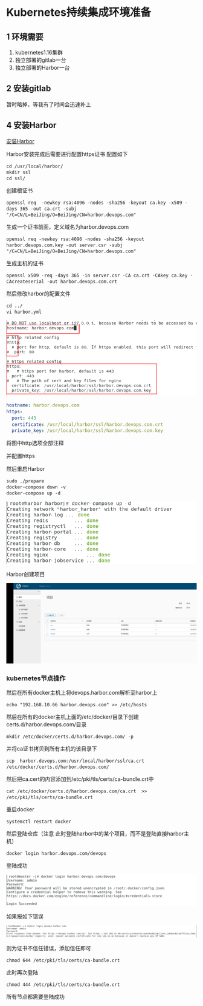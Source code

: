 # Kubernetes持续集成环境准备



## 1 环境需要

1. kubernetes1.16集群
2. 独立部署的gitlab一台
4. 独立部署的Harbor一台

## 2 安装gitlab

暂时略掉，等我有了时间会迅速补上

## 4 安装Harbor

[安装Harbor](https://github.com/mytting/docker/blob/master/harbor%E9%95%9C%E5%83%8F%E4%BB%93%E5%BA%93.md)

Harbor安装完成后需要进行配置https证书 配置如下

```shell
cd /usr/local/harbor/
mkdir ssl
cd ssl/
```

创建根证书

```shell
openssl req  -newkey rsa:4096 -nodes -sha256 -keyout ca.key -x509 -days 365 -out ca.crt -subj "/C=CN/L=BeiJing/O=BeiJing/CN=harbor.devops.com"
```

生成一个证书前面，定义域名为harbor.devops.com

```shell
openssl req -newkey rsa:4096 -nodes -sha256 -keyout harbor.devops.com.key -out server.csr -subj "/C=CN/L=BeiJing/O=BeiJing/CN=harbor.devops.com"
```

生成主机的证书

```shell
openssl x509 -req -days 365 -in server.csr -CA ca.crt -CAkey ca.key -CAcreateserial -out harbor.devops.com.crt
```

然后修改harbor的配置文件

```
cd ../
vi harbor.yml
```

![image-20191219090641619](image/A-1-配置环境/image-20191219090641619.png)

```yaml
hostname: harbor.devops.com
https:
  port: 443
  certificate: /usr/local/harbor/ssl/harbor.devops.com.crt
  private_key: /usr/local/harbor/ssl/harbor.devops.com.key
```

将图中http选项全部注释

并配置https

然后重启Harbor

```shell
sudo ./prepare
docker-compose down -v
docker-compose up -d
```

![image-20191218190840459](image/A-1-配置环境/image-20191218190840459.png)

Harbor创建项目

![](image/A-1-配置环境/harborcreateproject.gif)



### kubernetes节点操作

然后在所有docker主机上将devops.harbor.com解析至harbor上

```shell
echo "192.168.10.66 harbor.devops.com" >> /etc/hosts
```

然后在所有的docker主机上面的/etc/docker/目录下创建certs.d/harbor.devops.com/目录

```shell
mkdir /etc/docker/certs.d/harbor.devops.com/ -p
```

并将ca证书拷贝到所有主机的该目录下

```shell
scp  harbor.devops.com:/usr/local/harbor/ssl/ca.crt /etc/docker/certs.d/harbor.devops.com/
```

然后把ca.cert的内容添加到/etc/pki/tls/certs/ca-bundle.crt中

```shell
cat /etc/docker/certs.d/harbor.devops.com/ca.crt  >> /etc/pki/tls/certs/ca-bundle.crt
```

重启docker

```shell
systemctl restart docker
```

然后登陆仓库（注意  此时登陆harbor中的某个项目，而不是登陆直接harbor主机）

```shell
docker login harbor.devops.com/devops
```

登陆成功

![image-20191219091544914](image/A-1-配置环境/image-20191219091544914.png)

如果报如下错误

![image-20191218191918539](image/A-1-配置环境/image-20191218191918539.png)

则为证书不信任错误，添加信任即可

```shell
chmod 644 /etc/pki/tls/certs/ca-bundle.crt
```

此时再次登陆

```shell
chmod 444 /etc/pki/tls/certs/ca-bundle.crt
```

所有节点都需要登陆成功

